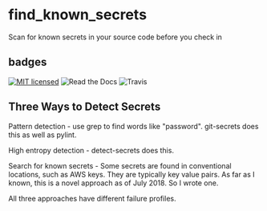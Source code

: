 # find_known_secrets
Scan for known secrets in your source code before you check in

badges
------
[![MIT licensed](https://img.shields.io/badge/license-MIT-blue.svg)](https://raw.githubusercontent.com/hyperium/hyper/master/LICENSE) ![Read the Docs](https://img.shields.io/readthedocs/pip.svg) ![Travis](https://travis-ci.com/matthewdeanmartin/jiggle_version.svg?branch=master)

Three Ways to Detect Secrets
----------
Pattern detection - use grep to find words like "password". git-secrets does this as well as pylint.

High entropy detection - detect-secrets does this.

Search for known secrets - Some secrets are found in conventional locations, such as AWS keys. They are typically key value pairs. As far as I known, this is a novel approach as of July 2018. So I wrote one.

All three approaches have different failure profiles.







